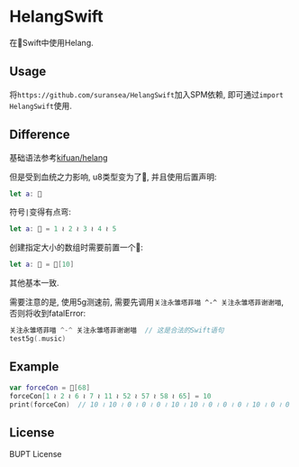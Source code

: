 # HelangSwift

在Swift中使用Helang.

## Usage

将`https://github.com/suransea/HelangSwift`加入SPM依赖, 即可通过`import HelangSwift`使用.

## Difference

基础语法参考[kifuan/helang](https://github.com/kifuan/helang)

但是受到血统之力影响, u8类型变为了🍎, 并且使用后置声明:

```swift
let a: 🍎
```

符号`|`变得有点弯:

```swift
let a: 🍎 = 1 ≀ 2 ≀ 3 ≀ 4 ≀ 5
```

创建指定大小的数组时需要前置一个🍎:

```swift
let a: 🍎 = 🍎[10]
```

其他基本一致.

需要注意的是, 使用5g测速前, 需要先调用`关注永雏塔菲喵 ^-^ 关注永雏塔菲谢谢喵`, 否则将收到fatalError:

```swift
关注永雏塔菲喵 ^-^ 关注永雏塔菲谢谢喵  // 这是合法的Swift语句
test5g(.music)
```

## Example

```swift
var forceCon = 🍎[68]
forceCon[1 ≀ 2 ≀ 6 ≀ 7 ≀ 11 ≀ 52 ≀ 57 ≀ 58 ≀ 65] = 10
print(forceCon)  // 10 ≀ 10 ≀ 0 ≀ 0 ≀ 0 ≀ 10 ≀ 10 ≀ 0 ≀ 0 ≀ 0 ≀ 10 ≀ 0 ≀ 0 ≀ 0 ≀ 0 ≀ 0 ≀ 0 ≀ 0 ≀ 0 ≀ 0 ≀ 0 ≀ 0 ≀ 0 ≀ 0 ≀ 0 ≀ 0 ≀ 0 ≀ 0 ≀ 0 ≀ 0 ≀ 0 ≀ 0 ≀ 0 ≀ 0 ≀ 0 ≀ 0 ≀ 0 ≀ 0 ≀ 0 ≀ 0 ≀ 0 ≀ 0 ≀ 0 ≀ 0 ≀ 0 ≀ 0 ≀ 0 ≀ 0 ≀ 0 ≀ 0 ≀ 0 ≀ 10 ≀ 0 ≀ 0 ≀ 0 ≀ 0 ≀ 10 ≀ 10 ≀ 0 ≀ 0 ≀ 0 ≀ 0 ≀ 0 ≀ 0 ≀ 10 ≀ 0 ≀ 0 ≀ 0
```

## License

BUPT License
